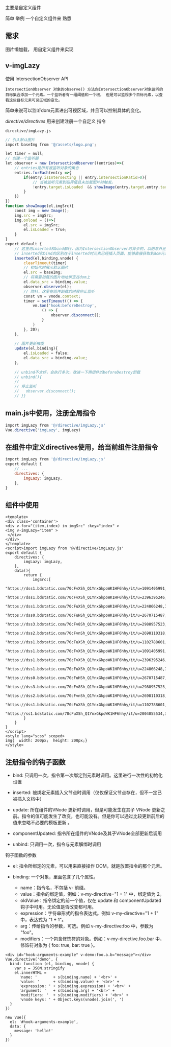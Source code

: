 
主要是自定义组件

简单 举例 一个自定义组件来 熟悉

## 需求

图片懒加载， 用自定义组件来实现

## v-imgLazy

使用 IntersectionObserver API 

```
IntersectionObserver 对象的observe() 方法向IntersectionObserver对象监听的目标集合添加一个元素。一个监听者有一组阈值和一个根， 但是可以监视多个目标元素，以查看这些目标元素可见区域的变化。

```
简单来说可以监听dom元素进出可视区域，并且可以控制具体的变化。

*directive/directives* 用来创建注册一个自定义 指令

`directive/imgLazy.js`

``` js
// 引入默认图片
import baseImg from '@/assets/logo.png';

let timer = null;
// 创建一个监听器
let observer = new IntersectionObserver((entries)=>{  
    // entries是所有被监听对象的集合  
    entries.forEach(entry =>{    
        if(entry.isIntersecting || entry.intersectionRatio>0){      
            // 当被监听元素到临界值且未加载图片时触发。      
            !entry.target.isLoaded  && showImage(entry.target,entry.target.data_src)
        }  
    })
})
function showImage(el,imgSrc){  
    const img = new Image();  
    img.src = imgSrc;  
    img.onload = ()=>{    
        el.src = imgSrc;   
        el.isLoaded = true;  
    }
}
export default {  
    // 这里用inserted和bind都行，因为IntersectionObserver时异步的，以防意外还是用inserted好一点  
    // inserted和bind的区别在于inserted时元素已经插入页面，能够直接获取到dom元素的位置信息。  
    inserted(el,binding,vnode) {    
        clearTimeout(timer)    
        // 初始化时展示默认图片    
        el.src = baseImg;    
        // 将需要加载的图片地址绑定在dom上    
        el.data_src = binding.value;    
        observer.observe(el);    
        // 防抖，这里在组件卸载的时候停止监听    
        const vm = vnode.context;    
        timer = setTimeout(() => {      
            vm.$on('hook:beforeDestroy', 
                () => {        
                    observer.disconnect();      
                }
            )    
        }, 20);  
    },  
    
    // 图片更新触发  
    update(el,binding){    
        el.isLoaded = false;    
        el.data_src = binding.value;  
    },  
    
    // unbind不太好，会执行多次，改进一下用组件的beforeDestroy卸载  
    // unbind(){  
    //   
    // 停止监听  
    //   observer.disconnect();  
    // }}
```

## main.js中使用，注册全局指令

``` js
import imgLazy from '@/directive/imgLazy.js'
Vue.directive('imgLazy', imgLazy)

```

## 在组件中定义directives使用，给当前组件注册指令

``` js
import imgLazy from '@/directive/imgLazy.js'
export default {  
    // ...  
    directives: {    
        imgLazy: imgLazy,  
    },
}

```

## 组件中使用

``` vue
<template>  
<div class='container'>    
<div v-for="(item,index) in imgSrc" :key="index" >      
<img v-imgLazy="item" >   
 </div>  
</div>
</template>
<script>import imgLazy from '@/directive/imgLazy.js'
export default {  
    directives: {    
        imgLazy: imgLazy,  
    },  
    data(){    
        return {      
            imgSrc:[        
                "https://dss1.bdstatic.com/70cFvXSh_Q1YnxGkpoWK1HF6hhy/it/u=1091405991,859863778&fm=26&gp=0.jpg",        
                "https://dss1.bdstatic.com/70cFvXSh_Q1YnxGkpoWK1HF6hhy/it/u=2396395246,715775841&fm=26&gp=0.jpg",        
                "https://dss1.bdstatic.com/70cFuXSh_Q1YnxGkpoWK1HF6hhy/it/u=224866248,765861809&fm=26&gp=0.jpg",        
                "https://dss0.bdstatic.com/70cFuHSh_Q1YnxGkpoWK1HF6hhy/it/u=2670715487,1547868437&fm=26&gp=0.jpg",        
                "https://dss3.bdstatic.com/70cFv8Sh_Q1YnxGkpoWK1HF6hhy/it/u=2988957523,3295751190&fm=26&gp=0.jpg",        
                "https://dss2.bdstatic.com/70cFvnSh_Q1YnxGkpoWK1HF6hhy/it/u=2698110318,782174384&fm=26&gp=0.jpg",        
                "https://dss1.bdstatic.com/70cFuXSh_Q1YnxGkpoWK1HF6hhy/it/u=1102788601,953675482&fm=26&gp=0.jpg",        
                "https://dss1.bdstatic.com/70cFvXSh_Q1YnxGkpoWK1HF6hhy/it/u=1091405991,859863778&fm=26&gp=0.jpg",        
                "https://dss1.bdstatic.com/70cFvXSh_Q1YnxGkpoWK1HF6hhy/it/u=2396395246,715775841&fm=26&gp=0.jpg",        
                "https://dss1.bdstatic.com/70cFuXSh_Q1YnxGkpoWK1HF6hhy/it/u=224866248,765861809&fm=26&gp=0.jpg",        
                "https://dss0.bdstatic.com/70cFuHSh_Q1YnxGkpoWK1HF6hhy/it/u=2670715487,1547868437&fm=26&gp=0.jpg",        
                "https://dss3.bdstatic.com/70cFv8Sh_Q1YnxGkpoWK1HF6hhy/it/u=2988957523,3295751190&fm=26&gp=0.jpg",        
                "https://dss2.bdstatic.com/70cFvnSh_Q1YnxGkpoWK1HF6hhy/it/u=2698110318,782174384&fm=26&gp=0.jpg",        
                "https://dss1.bdstatic.com/70cFuXSh_Q1YnxGkpoWK1HF6hhy/it/u=1102788601,953675482&fm=26&gp=0.jpg",        
                "https://ss1.bdstatic.com/70cFuXSh_Q1YnxGkpoWK1HF6hhy/it/u=2004055534,3969071219&fm=26&gp=0.jpg",      ]  
        }  
    }
}
</script>
<style lang="scss" scoped>
img{  width: 200px;  height: 200px;}
</style>
```

## 注册指令的钩子函数

- bind: 只调用一次，指令第一次绑定到元素时调用。这里进行一次性的初始化设置

- inserted: 被绑定元素插入父节点时调用（仅仅保证父节点存在，但不一定已被插入文档中）

- update: 所在组件的VNode 更新时调用，但是可能发生在其子 VNode 更新之前。指令的值可能发生了改变，也可能没有。但是你可以通过比较更新前后的值来忽略不必要的模板更新 。

- componentUpdated: 指令所在组件的VNode及其子VNode全部更新后调用

- unbind: 只调用一次，指令与元素解绑时调用

钩子函数的参数

- el: 指令所绑定的元素，可以用来直接操作 DOM，就是放置指令的那个元素。

- binding: 一个对象，里面包含了几个属性。
    - name：指令名，不包括 v- 前缀。
    - value：指令的绑定值，例如：v-my-directive="1 + 1" 中，绑定值为 2。
    - oldValue：指令绑定的前一个值，仅在 update 和 componentUpdated 钩子中可用。无论值是否改变都可用。
    - expression：字符串形式的指令表达式。例如 v-my-directive="1 + 1" 中，表达式为 "1 + 1"。
    - arg：传给指令的参数，可选。例如 v-my-directive:foo 中，参数为 "foo"。
    - modifiers：一个包含修饰符的对象。例如：v-my-directive.foo.bar 中，修饰符对象为 { foo: true, bar: true }。


```
<div id="hook-arguments-example" v-demo:foo.a.b="message"></div>
Vue.directive('demo', { 
  bind: function (el, binding, vnode) {
    var s = JSON.stringify
    el.innerHTML =
      'name: '       + s(binding.name) + '<br>' +
      'value: '      + s(binding.value) + '<br>' +
      'expression: ' + s(binding.expression) + '<br>' +
      'argument: '   + s(binding.arg) + '<br>' +
      'modifiers: '  + s(binding.modifiers) + '<br>' +
      'vnode keys: ' + Object.keys(vnode).join(', ')
  }
})

new Vue({
  el: '#hook-arguments-example',
  data: {
    message: 'hello!'
  }
})
```